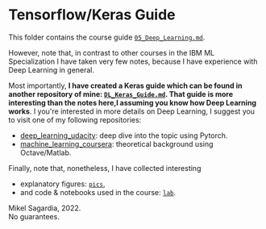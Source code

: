 # Tensorflow/Keras Guide

This folder contains the course guide [`05_Deep_Learning.md`](05_Deep_Learning.md).

However, note that, in contrast to other courses in the IBM ML Specialization I have taken very few notes, because I have experience with Deep Learning in general.

Most importantly, **I have created a Keras guide which can be found in another repository of mine: [`DL_Keras_Guide.md`](https://github.com/mxagar/deep_learning_udacity/blob/main/02_Keras_Guide/DL_Keras_Guide.md). That guide is more interesting than the notes here,l assuming you know how Deep Learning works**. I you're interested in more details on Deep Learning, I suggest you to visit one of my following repositories:

- [deep_learning_udacity](https://github.com/mxagar/deep_learning_udacity): deep dive into the topic using Pytorch.
- [machine_learning_coursera](https://github.com/mxagar/machine_learning_coursera): theoretical background using Octave/Matlab.

Finally, note that, nonetheless, I have collected interesting

- explanatory figures: [`pics`](pics),
- and code & notebooks used in the course: [`lab`](lab).

Mikel Sagardia, 2022.  
No guarantees.